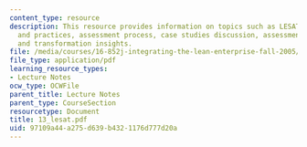 ```yaml
---
content_type: resource
description: This resource provides information on topics such as LESAT architecture
  and practices, assessment process, case studies discussion, assessment results,
  and transformation insights.
file: /media/courses/16-852j-integrating-the-lean-enterprise-fall-2005/97109a44a275d639b4321176d777d20a_13_lesat.pdf
file_type: application/pdf
learning_resource_types:
- Lecture Notes
ocw_type: OCWFile
parent_title: Lecture Notes
parent_type: CourseSection
resourcetype: Document
title: 13_lesat.pdf
uid: 97109a44-a275-d639-b432-1176d777d20a
---
```

